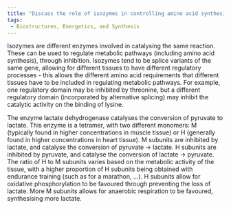 ```yaml
---
title: "Discuss the role of isozymes in controlling amino acid synthesis. How do they allow for better control of the amino acids present?"
tags:
 - Biostructures, Energetics, and Synthesis
---
```

Isozymes are different enzymes involved in catalysing the same reaction. These can be used to regulate metabolic pathways (including amino acid synthesis), through inhibition. Isozymes tend to be splice variants of the same gene, allowing for different tissues to have different regulatory processes - this allows the different amino acid requirements that different tissues have to be included in regulating metabolic pathways. 
For example, one regulatory domain may be inhibited by threonine, but a different regulatory domain (incorporated by alternative splicing) may inhibit the catalytic activity on the binding of lysine. 

The enzyme lactate dehydrogenase catalyses the conversion of pyruvate to lactate. This enzyme is a tetramer, with two different monomers: M (typically found in higher concentrations in muscle tissue) or H (generally found in higher concentrations in heart tissue). M subunits are inhibited by lactate, and catalyse the conversion of pyruvate → lactate. H subunits are inhibited by pyruvate, and catalyse the conversion of lactate → pyruvate. 
The ratio of H to M subunits varies based on the metabolic activity of the tissue, with a higher proportion of H subunits being obtained with endurance training (such as for a marathon, …). H subunits allow for oxidative phosphorylation to be favoured through preventing the loss of lactate. More M subunits allows for anaerobic respiration to be favoured, synthesising more lactate. 
